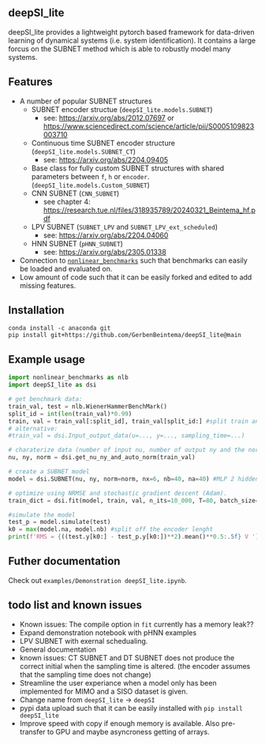 ## deepSI\_lite

deepSI\_lite provides a lightweight pytorch based framework for data-driven learning of dynamical systems (i.e. system identification). It contains a large forcus on the SUBNET method which is able to robustly model many systems.

## Features

* A number of popular SUBNET structures
  * SUBNET encoder structue (`deepSI_lite.models.SUBNET`)
    * see: https://arxiv.org/abs/2012.07697 or https://www.sciencedirect.com/science/article/pii/S0005109823003710
  * Continuous time SUBNET encoder structure (`deepSI_lite.models.SUBNET_CT`)
    * see: https://arxiv.org/abs/2204.09405 
  * Base class for fully custom SUBNET structures with shared parameters between `f`, `h` or `encoder`. (`deepSI_lite.models.Custom_SUBNET`)
  * CNN SUBNET (`CNN_SUBNET`)
    * see chapter 4: https://research.tue.nl/files/318935789/20240321_Beintema_hf.pdf
  * LPV SUBNET (`SUBNET_LPV` and `SUBNET_LPV_ext_scheduled`)
    * see: https://arxiv.org/abs/2204.04060
  * HNN SUBNET (`pHNN_SUBNET`)
    * see: https://arxiv.org/abs/2305.01338
* Connection to [`nonlinear_benchmarks`](https://github.com/GerbenBeintema/nonlinear_benchmarks) such that benchmarks can easily be loaded and evaluated on.
* Low amount of code such that it can be easily forked and edited to add missing features.

## Installation

```
conda install -c anaconda git
pip install git+https://github.com/GerbenBeintema/deepSI_lite@main
```

## Example usage

```python
import nonlinear_benchmarks as nlb
import deepSI_lite as dsi

# get benchmark data:
train_val, test = nlb.WienerHammerBenchMark()
split_id = int(len(train_val)*0.99)
train, val = train_val[:split_id], train_val[split_id:] #split train and val
# alternative:
#train_val = dsi.Input_output_data(u=..., y=..., sampling_time=...)

# charaterize data (number of input nu, number of output ny and the norm)
nu, ny, norm = dsi.get_nu_ny_and_auto_norm(train_val)

# create a SUBNET model
model = dsi.SUBNET(nu, ny, norm=norm, nx=6, nb=40, na=40) #MLP 2 hidden layer for all three components

# optimize using NRMSE and stochastic gradient descent (Adam).
train_dict = dsi.fit(model, train, val, n_its=10_000, T=80, batch_size=128, val_freq=100) #only 10K iterations for example (1M closer to optimal)

#simulate the model
test_p = model.simulate(test) 
k0 = max(model.na, model.nb) #split off the encoder lenght
print(f'RMS = {((test.y[k0:] - test_p.y[k0:])**2).mean()**0.5:.5f} V ')
```

## Futher documentation

Check out `examples/Demonstration deepSI_lite.ipynb`.

## todo list and known issues

* Known issues: The compile option in `fit` currently has a memory leak??
* Expand demonstration notebook with pHNN examples
* LPV SUBNET with exernal schedualing.
* General documentation 
* known issues: CT SUBNET and DT SUBNET does not produce the correct initial when the sampling time is altered. (the encoder assumes that the sampling time does not change)
* Streamline the user experiance when a model only has been implemented for MIMO and a SISO dataset is given.
* Change name from `deepSI_lite` -> `deepSI` 
* pypi data upload such that it can be easily installed with `pip install deepSI_lite`
* Improve speed with copy if enough memory is available. Also pre-transfer to GPU and maybe asyncroness getting of arrays.
